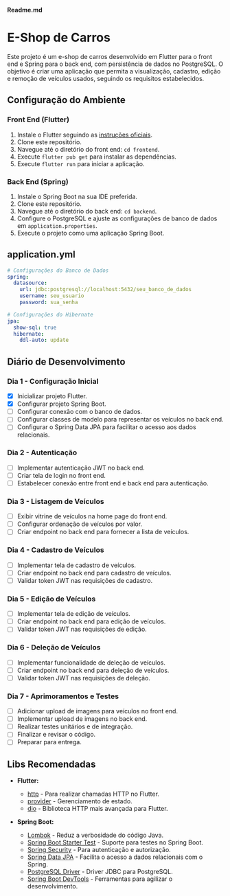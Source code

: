 **Readme.md**

# E-Shop de Carros

Este projeto é um e-shop de carros desenvolvido em Flutter para o front end e Spring para o back end, com persistência de dados no PostgreSQL. O objetivo é criar uma aplicação que permita a visualização, cadastro, edição e remoção de veículos usados, seguindo os requisitos estabelecidos.

## Configuração do Ambiente

### Front End (Flutter)

1. Instale o Flutter seguindo as [instruções oficiais](https://flutter.dev/docs/get-started/install).
2. Clone este repositório.
3. Navegue até o diretório do front end: `cd frontend`.
4. Execute `flutter pub get` para instalar as dependências.
5. Execute `flutter run` para iniciar a aplicação.

### Back End (Spring)

1. Instale o Spring Boot na sua IDE preferida.
2. Clone este repositório.
3. Navegue até o diretório do back end: `cd backend`.
4. Configure o PostgreSQL e ajuste as configurações de banco de dados em `application.properties`.
5. Execute o projeto como uma aplicação Spring Boot.

## application.yml

```yml
# Configurações do Banco de Dados
spring:
  datasource:
    url: jdbc:postgresql://localhost:5432/seu_banco_de_dados
    username: seu_usuario
    password: sua_senha

# Configurações do Hibernate
jpa:
  show-sql: true
  hibernate:
    ddl-auto: update
```

## Diário de Desenvolvimento

### Dia 1 - Configuração Inicial

- [x] Inicializar projeto Flutter.
- [x] Configurar projeto Spring Boot.
- [ ] Configurar conexão com o banco de dados.
- [ ] Configurar classes de modelo para representar os veículos no back end.
- [ ] Configurar o Spring Data JPA para facilitar o acesso aos dados relacionais.

### Dia 2 - Autenticação

- [ ] Implementar autenticação JWT no back end.
- [ ] Criar tela de login no front end.
- [ ] Estabelecer conexão entre front end e back end para autenticação.

### Dia 3 - Listagem de Veículos

- [ ] Exibir vitrine de veículos na home page do front end.
- [ ] Configurar ordenação de veículos por valor.
- [ ] Criar endpoint no back end para fornecer a lista de veículos.

### Dia 4 - Cadastro de Veículos

- [ ] Implementar tela de cadastro de veículos.
- [ ] Criar endpoint no back end para cadastro de veículos.
- [ ] Validar token JWT nas requisições de cadastro.

### Dia 5 - Edição de Veículos

- [ ] Implementar tela de edição de veículos.
- [ ] Criar endpoint no back end para edição de veículos.
- [ ] Validar token JWT nas requisições de edição.

### Dia 6 - Deleção de Veículos

- [ ] Implementar funcionalidade de deleção de veículos.
- [ ] Criar endpoint no back end para deleção de veículos.
- [ ] Validar token JWT nas requisições de deleção.

### Dia 7 - Aprimoramentos e Testes

- [ ] Adicionar upload de imagens para veículos no front end.
- [ ] Implementar upload de imagens no back end.
- [ ] Realizar testes unitários e de integração.
- [ ] Finalizar e revisar o código.
- [ ] Preparar para entrega.

## Libs Recomendadas

- **Flutter:**
  - [http](https://pub.dev/packages/http) - Para realizar chamadas HTTP no Flutter.
  - [provider](https://pub.dev/packages/provider) - Gerenciamento de estado.
  - [dio](https://pub.dev/packages/dio) - Biblioteca HTTP mais avançada para Flutter.

- **Spring Boot:**
  - [Lombok](https://projectlombok.org/) - Reduz a verbosidade do código Java.
  - [Spring Boot Starter Test](https://docs.spring.io/spring-boot/docs/current/reference/html/spring-boot-features.html#boot-features-testing) - Suporte para testes no Spring Boot.
  - [Spring Security](https://spring.io/projects/spring-security) - Para autenticação e autorização.
  - [Spring Data JPA](https://spring.io/projects/spring-data-jpa) - Facilita o acesso a dados relacionais com o Spring.
  - [PostgreSQL Driver](https://jdbc.postgresql.org/) - Driver JDBC para PostgreSQL.
  - [Spring Boot DevTools](https://docs.spring.io/spring-boot/docs/current/reference/html/using.html#using.devtools) - Ferramentas para agilizar o desenvolvimento.
